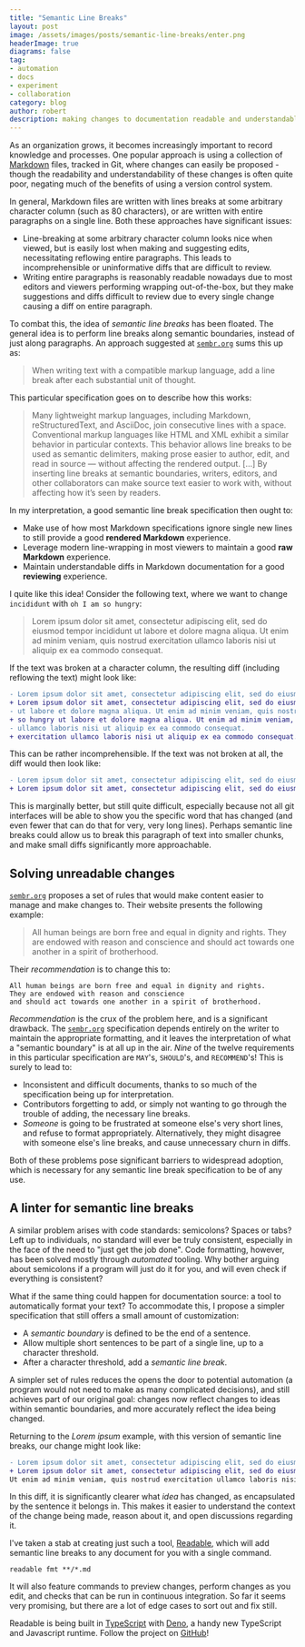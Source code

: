 ```yaml
---
title: "Semantic Line Breaks"
layout: post
image: /assets/images/posts/semantic-line-breaks/enter.png
headerImage: true
diagrams: false
tag:
- automation
- docs
- experiment
- collaboration
category: blog
author: robert
description: making changes to documentation readable and understandable
---
```


As an organization grows, it becomes increasingly important to record knowledge and processes. One popular approach is using a collection of [Markdown](https://en.wikipedia.org/wiki/Markdown) files, tracked in Git, where changes can easily be proposed - though the readability and understandability of these changes is often quite poor, negating much of the benefits of using a version control system.

In general, Markdown files are written with lines breaks at some arbitrary character column (such as 80 characters), or are written with entire paragraphs on a single line.
Both these approaches have significant issues:

- Line-breaking at some arbitrary character column looks nice when viewed, but is easily lost when making and suggesting edits, necessitating reflowing entire paragraphs.
  This leads to incomprehensible or uninformative diffs that are difficult to review.
- Writing entire paragraphs is reasonably readable nowadays due to most editors and viewers performing wrapping out-of-the-box, but they make suggestions and diffs difficult to review due to every single change causing a diff on entire paragraph.

To combat this, the idea of *semantic line breaks* has been floated. The general idea is to perform line breaks along semantic boundaries, instead of just along paragraphs. An approach suggested at [`sembr.org`](https://sembr.org/) sums this up as:

> When writing text with a compatible markup language, add a line break after each substantial unit of thought.

This particular specification goes on to describe how this works:

> Many lightweight markup languages, including Markdown, reStructuredText, and AsciiDoc, join consecutive lines with a space. Conventional markup languages like HTML and XML exhibit a similar behavior in particular contexts.
> This behavior allows line breaks to be used as semantic delimiters, making prose easier to author, edit, and read in source — without affecting the rendered output.
> [...]
> By inserting line breaks at semantic boundaries, writers, editors, and other collaborators can make source text easier to work with, without affecting how it’s seen by readers.

In my interpretation, a good semantic line break specification then ought to:

- Make use of how most Markdown specifications ignore single new lines to still provide a good **rendered Markdown** experience.
- Leverage modern line-wrapping in most viewers to maintain a good **raw Markdown** experience.
- Maintain understandable diffs in Markdown documentation for a good **reviewing** experience.

I quite like this idea! Consider the following text, where we want to change `incididunt` with `oh I am so hungry`:

> Lorem ipsum dolor sit amet, consectetur adipiscing elit, sed do eiusmod tempor incididunt ut labore et dolore magna aliqua. Ut enim ad minim veniam, quis nostrud exercitation ullamco laboris nisi ut aliquip ex ea commodo consequat.

If the text was broken at a character column, the resulting diff (including reflowing the text) might look like:

```diff
- Lorem ipsum dolor sit amet, consectetur adipiscing elit, sed do eiusmod tempor incididunt
+ Lorem ipsum dolor sit amet, consectetur adipiscing elit, sed do eiusmod tempor oh I am
- ut labore et dolore magna aliqua. Ut enim ad minim veniam, quis nostrud exercitation
+ so hungry ut labore et dolore magna aliqua. Ut enim ad minim veniam, quis nostrud
- ullamco laboris nisi ut aliquip ex ea commodo consequat.
+ exercitation ullamco laboris nisi ut aliquip ex ea commodo consequat.
```

This can be rather incomprehensible. If the text was not broken at all, the diff would then look like:

```diff
- Lorem ipsum dolor sit amet, consectetur adipiscing elit, sed do eiusmod tempor incididunt ut labore et dolore magna aliqua. Ut enim ad minim veniam, quis nostrud exercitation ullamco laboris nisi ut aliquip ex ea commodo consequat.
+ Lorem ipsum dolor sit amet, consectetur adipiscing elit, sed do eiusmod tempor oh I am so hungry ut labore et dolore magna aliqua. Ut enim ad minim veniam, quis nostrud exercitation ullamco laboris nisi ut aliquip ex ea commodo consequat.
```

This is marginally better, but still quite difficult, especially because not all git interfaces will be able to show you the specific word that has changed (and even fewer that can do that for very, very long lines). Perhaps semantic line breaks could allow us to break this paragraph of text into smaller chunks, and make small diffs significantly more approachable.

## Solving unreadable changes

[`sembr.org`](https://sembr.org/) proposes a set of rules that would make content easier to manage and make changes to. Their website presents the following example:

> All human beings are born free and equal in dignity and rights. They are endowed with reason and conscience and should act towards one another in a spirit of brotherhood.

Their *recommendation* is to change this to:

```
All human beings are born free and equal in dignity and rights.
They are endowed with reason and conscience
and should act towards one another in a spirit of brotherhood.
```

*Recommendation* is the crux of the problem here, and is a significant drawback. The [`sembr.org`](https://sembr.org/) specification depends entirely on the writer to maintain the appropriate formatting, and it leaves the interpretation of what a "semantic boundary" is at all up in the air. *Nine* of the twelve requirements in this particular specification are `MAY`'s, `SHOULD`'s, and `RECOMMEND`'s! This is surely to lead to:

- Inconsistent and difficult documents, thanks to so much of the  specification being up for interpretation.
- Contributors forgetting to add, or simply not wanting to go through the trouble of adding, the necessary line breaks.
- *Someone* is going to be frustrated at someone else's very short lines, and refuse to format appropriately. Alternatively, they might disagree with someone else's line breaks, and cause unnecessary churn in diffs.

Both of these problems pose significant barriers to widespread adoption, which is necessary for any semantic line break specification to be of any use.

## A linter for semantic line breaks

A similar problem arises with code standards: semicolons? Spaces or tabs? Left up to individuals, no standard will ever be truly consistent, especially in the face of the need to "just get the job done". Code formatting, however, has been solved mostly through *automated* tooling. Why bother arguing about semicolons if a program will just do it for you, and will even check if everything is consistent?

What if the same thing could happen for documentation source: a tool to automatically format your text? To accommodate this, I propose a simpler specification that still offers a small amount of customization:

- A *semantic boundary* is defined to be the end of a sentence.
- Allow multiple short sentences to be part of a single line, up to a character threshold.
- After a character threshold, add a *semantic line break*.

A simpler set of rules reduces the opens the door to potential automation (a program would not need to make as many complicated decisions), and still achieves part of our original goal: changes now reflect changes to ideas within semantic boundaries, and more accurately reflect the idea being changed.

Returning to the *Lorem ipsum* example, with this version of semantic line breaks, our change might look like:

```diff
- Lorem ipsum dolor sit amet, consectetur adipiscing elit, sed do eiusmod tempor incididunt ut labore et dolore magna aliqua.
+ Lorem ipsum dolor sit amet, consectetur adipiscing elit, sed do eiusmod tempor oh I am so hungry ut labore et dolore magna aliqua.
Ut enim ad minim veniam, quis nostrud exercitation ullamco laboris nisi ut aliquip ex ea commodo consequat.
```

In this diff, it is significantly clearer what *idea* has changed, as encapsulated by the sentence it belongs in. This makes it easier to understand the context of the change being made, reason about it, and open discussions regarding it.

I've taken a stab at creating just such a tool, [Readable](https://github.com/bobheadxi/readable), which will add semantic line breaks to any document for you with a single command.

```
readable fmt **/*.md
```

It will also feature commands to preview changes, perform changes as you edit, and checks that can be run in continuous integration. So far it seems very promising, but there are a lot of edge cases to sort out and fix still.

Readable is being built in [TypeScript](https://www.typescriptlang.org/) with [Deno](https://deno.land/), a handy new TypeScript and Javascript runtime. Follow the project on [GitHub](https://github.com/bobheadxi/readable)!
